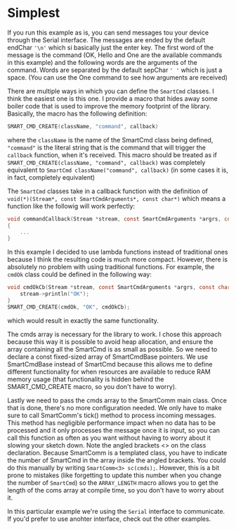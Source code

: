 # Simplest

If you run this example as is, you can send messages tou your device through the Serial interface. The messages are ended by the default endChar ```'\n'``` which si basically just the enter key. The first word of the message is the command (OK, Hello and One are the available commands in this example) and the following words are the arguments of the command. Words are separated by the default sepChar ```' '``` which is just a space. (You can use the One command to see how arguments are received)


There are multiple ways in which you can define the ```SmartCmd``` classes. I think the easiest one is this one. I provide a macro that hides away some boiler code that is used to improve the memory footprint of the library. Basically, the macro has the following definition:

```c
SMART_CMD_CREATE(className, "command", callback)
```

where the ```className``` is the name of the SmartCmd class being defined, ```"command"``` is the literal string that is the command that will trigger the ```callback``` function, when it's received. This macro should be treated as if ```SMART_CMD_CREATE(className, "command", callback)``` was completely equivalent to ```SmartCmd className("command", callback)``` (in some cases it is, in fact, completely equivalent)

The ```SmartCmd``` classes take in a callback function with the definition of ```void(*)(Stream*, const SmartCmdArguments*, const char*)``` which means a function like the followig will work perfectly:

```c
void commandCallback(Stream *stream, const SmartCmdArguments *argrs, const char *cmd)
{
    ...
}
```


In this example I decided to use lambda functions instead of traditional ones because I think the resulting code is much more compact. However, there is absolutely no problem with using traditional functions. For example, the ```cmdOk``` class could be defined in the following way:

```c
void cmdOkCb(Stream *stream, const SmartCmdArguments *argrs, const char *cmd) {
    stream->println("OK");
}
SMART_CMD_CREATE(cmdOk, "OK", cmdOkCb);
```

which would result in exactly the same functionality.


The cmds array is necessary for the library to work. I chose this approach because this way it is possible to avoid heap allocation, and ensure the array containing all the SmartCmd is as small as possible. So we need to declare a const fixed-sized array of SmartCmdBase pointers. We use SmartCmdBase instead of SmartCmd because this allows me to define different functionality for when resources are available to reduce RAM memory usage (that functionality is hidden behind the SMART_CMD_CREATE macro, so you don't have to worry).


Lastly we need to pass the cmds array to the SmartComm main class. Once that is done, there's no more configuration needed. We only have to make sure to call SmartComm's tick() method to process incoming messages. This method has negligible performance impact when no data has to be processed and it only processes the message once it is input, so you can call this function as often as you want without having to worry about it slowing your sketch down. Note the angled brackets <> on the class declaration. Because SmartComm is a templated class, you have to indicate the number of SmartCmd in the array inside the angled brackets. You could do this manually by writing ```SmartComm<3> sc(cmds);```. However, this is a bit prone to mistakes (like forgetting to update this number when you change the number of ```SmartCmd```) so the ```ARRAY_LENGTH``` macro allows you to get the length of the coms array at compile time, so you don't have to worry about it.


In this particular example we're using the ```Serial``` interface to communicate. If you'd prefer to use anohter interface, check out the other examples.